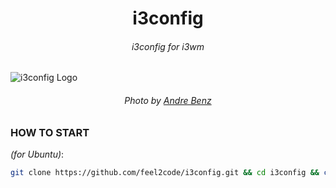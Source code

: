 <h1 align="center">i3config</h1>
<h6 align="center">i3config for i3wm</h6>

![i3config Logo](https://repository-images.githubusercontent.com/566505848/ff0fd177-aaf8-4ee3-b032-599ffb74d37d)
<h6 align="center">Photo by <a href="https://unsplash.com/@trapnation">Andre Benz</a></h6>

### HOW TO START 

_(for Ubuntu)_:

```bash
git clone https://github.com/feel2code/i3config.git && cd i3config && chmod +x install.sh && ./install.sh
```
